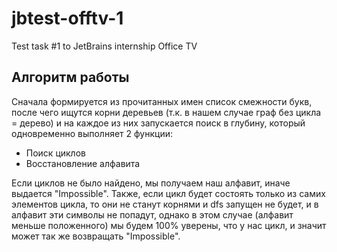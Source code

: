 # jbtest-offtv-1
Test task #1 to JetBrains internship Office TV

## Алгоритм работы
Сначала формируется из прочитанных имен список смежности букв, 
после чего ищутся корни деревьев (т.к. в нашем случае граф без цикла = дерево)
и на каждое из них запускается поиск в глубину, который одновременно выполняет 2 функции: 
* Поиск циклов
* Восстановление алфавита

Если циклов не было найдено, мы получаем наш алфавит, иначе выдается "Impossible".
Также, если цикл будет состоять только из самих элементов цикла, то они не станут корнями и dfs запущен не будет,
и в алфавит эти символы не попадут, однако в этом случае (алфавит меньше положенного) мы будем 100% уверены, 
что у нас цикл, и значит может так же возвращать "Impossible".